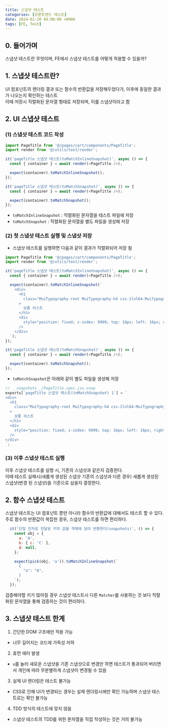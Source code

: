 ```yaml
---
title: 스냅샷 테스트
categories: [프론트엔드 테스트]
date: 2024-01-20 04:00:00 +0900
tags: [FE, Test]
---
```



## 0. 들어가며

스냅샷 테스트란 무엇이며, FE에서 스냅샷 테스트를 어떻게 적용할 수 있을까?

## 1. 스냅샷 테스트란?
UI 컴포넌트의 렌더링 결과 또는 함수의 반환값을 저장해두었다가, 이후에 동일한 결과가 나오는지 확인하는 테스트  
이때 저장시 직렬화된 문자열 형태로 저장되며, 이를 스냅샷이라고 함

## 2. UI 스냅샷 테스트

### (1) 스냅샷 테스트 코드 작성

```js
import PageTitle from '@/pages/cart/components/PageTitle';
import render from '@/utils/test/render';

it('pageTitle 스냅샷 테스트(toMatchInlineSnapshot)', async () => {
  const { container } = await render(<PageTitle />);

  expect(container).toMatchInlineSnapshot();
});

it('pageTitle 스냅샷 테스트(toMatchSnapshot)', async () => {
  const { container } = await render(<PageTitle />);

  expect(container).toMatchSnapshot();
});
```

- `toMatchInlineSnapshot` : 직렬화된 문자열을 테스트 파일에 저장
- `toMatchSnapshot` : 직렬화된 문자열을 별도 파일을 생성해 저장

### (2) 첫 스냅샷 테스트 실행 및 스냅샷 저장

- 스냅샷 테스트를 실행하면 다음과 같이 결과가 직렬화되어 저장 됨  


```js
import PageTitle from '@/pages/cart/components/PageTitle';
import render from '@/utils/test/render';

it('pageTitle 스냅샷 테스트(toMatchInlineSnapshot)', async () => {
  const { container } = await render(<PageTitle />);

  expect(container).toMatchInlineSnapshot(`
    <div>
      <h1
        class="MuiTypography-root MuiTypography-h4 css-1lnl64-MuiTypography-root"
      >
        상품 리스트
      </h1>
      <div
        style="position: fixed; z-index: 9999; top: 16px; left: 16px; right: 16px; bottom: 16px; pointer-events: none;"
      />
    </div>
  `);
});

it('pageTitle 스냅샷 테스트(toMatchSnapshot)', async () => {
  const { container } = await render(<PageTitle />);

  expect(container).toMatchSnapshot();
});
```  

- `toMatchSnapshot`은 아래와 같이 별도 파일을 생성해 저장  


```js
// __snapshots__/PageTitle.spec.jsx.snap
exports[`pageTitle 스냅샷 테스트(toMatchSnapshot) 1`] = `
<div>
  <h1
    class="MuiTypography-root MuiTypography-h4 css-1lnl64-MuiTypography-root"
  >
    상품 리스트
  </h1>
  <div
    style="position: fixed; z-index: 9999; top: 16px; left: 16px; right: 16px; bottom: 16px; pointer-events: none;"
  />
</div>
`;
```

### (3) 이후 스냅샷 테스트 실행
이후 스냅샷 테스트를 실행 시, 기존의 스냅샷과 같은지 검증한다.  
이때 테스트 실패시(새롭게 생성된 스냅샷 기존의 스냅샷과 다른 경우) 새롭게 생성된 스냅샷(변경 된 스냅샷)을 기준으로 삼을지 결정한다.

## 2. 함수 스냅샷 테스트
스냅샷 테스트는 UI 컴포넌트 뿐만 아니라 함수의 반환값에 대해서도 테스트 할 수 있다.  
주로 함수의 반환값이 복잡한 경우, 스냅샷 테스트를 하면 편리하다.  

```js
  it('단일 인자로 전달된 키의 값을 객체에 담아 반환한다(snapshots)', () => {
    const obj = {
      a: 'A',
      b: { c: 'C' },
      d: null,
    };

    expect(pick(obj, 'a')).toMatchInlineSnapshot(`
      {
        "a": "A",
      }
    `);
  });
```
검증해야할 키가 많아질 경우 스냅샷 테스트시 다른 `Matcher`를 사용하는 것 보다 직렬화된 문자열을 통해 검증하는 것이 편리하다.

## 3. 스냅샷 테스트 한계

1. 간단한 DOM 구조에만 적용 가능
  - 너무 길어지는 코드에 가독성 저하
2. 휴먼 에러 발생
  - `u`를 눌러 새로운 스냅샷을 기존 스냅샷으로 변경만 하면 테스트가 통과되어 버리면서 개인에 따라 무분별하게 스냅샷이 변경될 수 있음
3. 실제 UI 렌더링은 테스트 불가능
  - CSS로 인해 UI가 변경되는 경우는 실제 렌더링시에만 확인 가능하며 스냅샷 테스트로는 확인 불가능
4. TDD 방식의 테스트에 맞지 않음
  - 스냅샷 테스트의 TDD를 위한 문자열을 직접 작성하는 것은 거의 불가능
